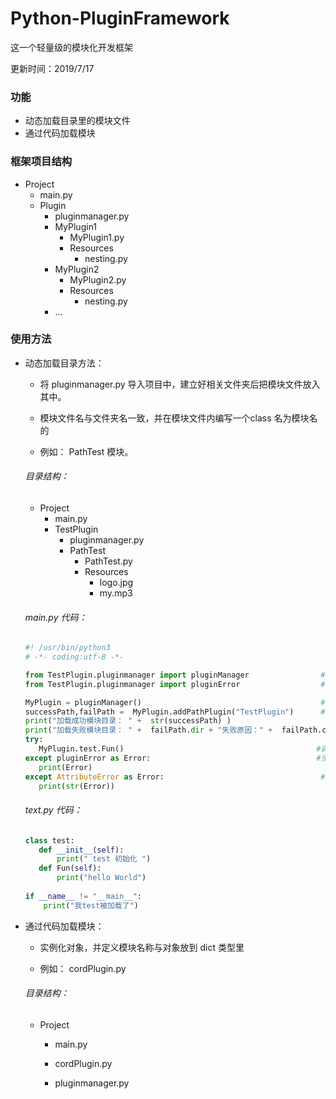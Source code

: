 # Python-PluginFramework
这一个轻量级的模块化开发框架

更新时间：2019/7/17

### 功能
* 动态加载目录里的模块文件
* 通过代码加载模块

### 框架项目结构
* Project
    * main.py
    * Plugin
        * pluginmanager.py
        * MyPlugin1
          * MyPlugin1.py
          * Resources
            * nesting.py
        * MyPlugin2
          * MyPlugin2.py
          * Resources
            * nesting.py        
        * ...


### 使用方法
 * 动态加载目录方法： 
 
      * 将 pluginmanager.py 导入项目中，建立好相关文件夹后把模块文件放入其中。
     
      *  模块文件名与文件夹名一致，并在模块文件内编写一个class 名为模块名的
    
      *  例如： PathTest 模块。
     
     ###### 目录结构：
     * Project
        * main.py
        * TestPlugin
            * pluginmanager.py
            * PathTest
              * PathTest.py
              * Resources
                * logo.jpg
                * my.mp3
     ###### main.py 代码：
     ```python
     #! /usr/bin/python3
     # -*- coding:utf-8 -*-

     from TestPlugin.pluginmanager import pluginManager                #导入框架主类文件
     from TestPlugin.pluginmanager import pluginError                  #导入框架异常类文件
     
     MyPlugin = pluginManager()                                        #实例化框架主文件
     successPath,failPath =  MyPlugin.addPathPlugin("TestPlugin")      #执行加载模块目录，返回 [成功目录,失败目录及原因]
     print("加载成功模块目录： " +  str(successPath) )
     print("加载失败模块目录： " +  failPath.dir + "失败原因：" +  failPath.content)
     try:
        MyPlugin.test.Fun()                                           #调用模块里的方法
     except pluginError as Error:                                     #没有此模块
        print(Error)
     except AttributeError as Error:                                   #此模块里没有所调用的方法
        print(str(Error))
     
     ```  
     
     ###### text.py 代码：
     ```python
     class test:
        def __init__(self):
            print(" test 初始化 ")
        def Fun(self):
            print("hello World")
            
     if __name__ != "__main__":
         print("我test被加载了")
     ```
  * 通过代码加载模块：
  
      * 实例化对象，并定义模块名称与对象放到 dict 类型里
      
      * 例如： cordPlugin.py
      ###### 目录结构：
     * Project
        * main.py
        
        * cordPlugin.py
        
        * pluginmanager.py
    


